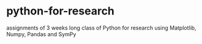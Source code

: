 # python-for-research
assignments of 3 weeks long class of Python for research using Matplotlib, Numpy, Pandas and SymPy
